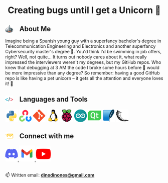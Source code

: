 <h1 align="center">Creating bugs until I get a Unicorn 🦄</h1>

<!-- #################### ABOUT ME #################### -->

<h2>
    <img src="https://raw.githubusercontent.com/Dinones/Repository-Images/master/Cover%20Page/Metal%20Slime.png" width="25px" align="top"/>
    ⠀About Me
</h2>

Imagine being a Spanish young guy with a superfancy bachelor's degree in Telecommunication Engineering and Electronics and another superfancy Cybersecurity master's degree 🚀. You'd think I'd be swimming in job offers, right? Well, not quite... It turns out nobody cares about it, what really impressed the interviewers weren't my degrees, but my GitHub repos. Who knew that debugging at 3 AM the code I broke some hours before 👾 would be more impressive than any degree? So remember: having a good GitHub repo is like having a pet unicorn – it gets all the attention and everyone loves it! 🦄 

<!-- #################### SKILLS #################### -->

<h2 align="left">
    <img src="https://raw.githubusercontent.com/Dinones/Repository-Images/master/Cover%20Page/SVG/Code.svg" width="25px" align="top"/>
    ⠀Languages and Tools
</h2>

<p>
    <img src="https://raw.githubusercontent.com/Dinones/Repository-Images/master/Cover%20Page/SVG/Python.svg" height="40" alt="Python"/>
    <img src="https://raw.githubusercontent.com/Dinones/Repository-Images/master/Cover%20Page/SVG/OpenCV.svg" height="40" alt="OpenCV"/>
    <img src="https://raw.githubusercontent.com/Dinones/Repository-Images/master/Cover%20Page/SVG/Git.svg" height="40" alt="Git"/>
    <img src="https://raw.githubusercontent.com/Dinones/Repository-Images/master/Cover%20Page/SVG/Linux.svg" height="40" alt="Linux"/>
    <img src="https://raw.githubusercontent.com/Dinones/Repository-Images/master/Cover%20Page/SVG/Raspberry%20Pi.svg" height="40" alt="Raspberry Pi"/>
    <img src="https://raw.githubusercontent.com/Dinones/Repository-Images/master/Cover%20Page/SVG/Arduino.svg" height="40" alt="Arduino"/> 
    <img src="https://raw.githubusercontent.com/Dinones/Repository-Images/master/Cover%20Page/SVG/PyQT.svg" height="42" alt="PyQT"/>
    <img src="https://raw.githubusercontent.com/Dinones/Repository-Images/master/Cover%20Page/SVG/SQLite.svg" height="40" alt="SQLite"/>
    <img src="https://raw.githubusercontent.com/Dinones/Repository-Images/master/Cover%20Page/SVG/Flask.svg" height="40" alt="Flask"/>
</p>

<!-- #################### CONTACT #################### -->

<h2 align="left">
    <img src="https://raw.githubusercontent.com/Dinones/Repository-Images/master/Cover%20Page/SVG/Message.svg" width="25px" align="top"/>
    ⠀Connect with me
</h2>

<div align="left">
    <a href="https://discordapp.com/users/330983876367482880" target="_blank">
        <img src="https://raw.githubusercontent.com/Dinones/Repository-Images/master/Cover%20Page/SVG/Discord.svg" height="40" alt="Discord"/>
    </a>
    <a href="mailto:dinodinones@gmail.com" target="_blank">
        <img src="https://raw.githubusercontent.com/Dinones/Repository-Images/master/Cover%20Page/SVG/Gmail.svg" height="50" alt="Gmail"/>
    </a>
    <a href="https://www.youtube.com/@DinoDinones" target="_blank">
        <img src="https://raw.githubusercontent.com/Dinones/Repository-Images/master/Cover%20Page/SVG/Youtube.svg" height="47" alt="Youtube"/>
    </a>
</div>

<br>

📫 Written email: **dinodinones@gmail.com**
